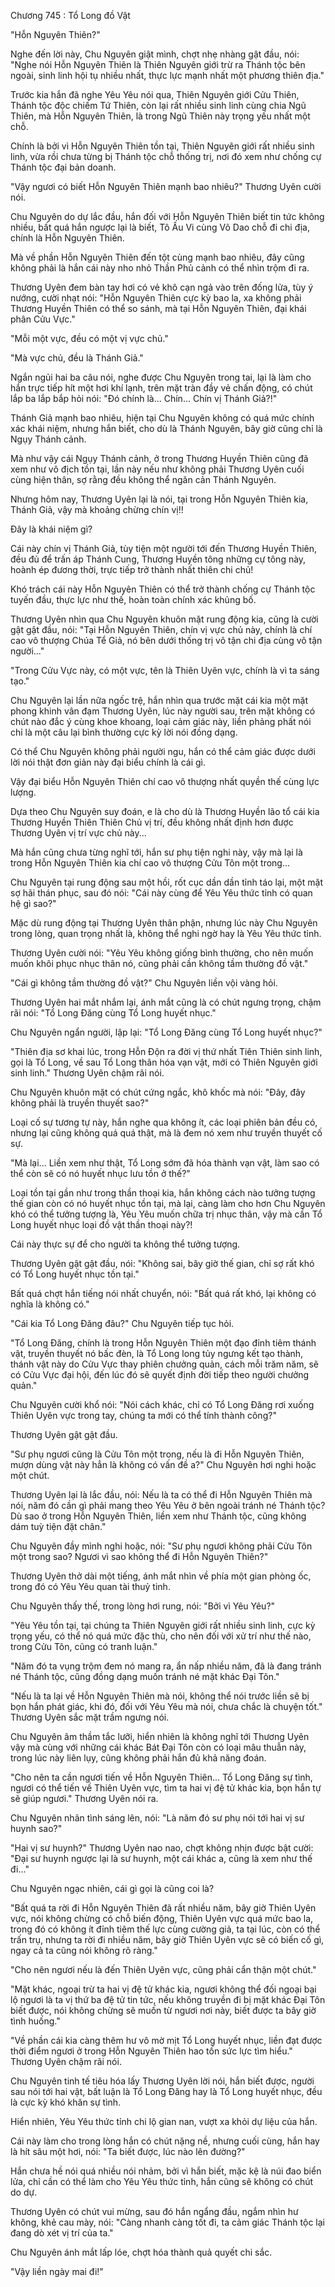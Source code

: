 




Chương 745 : Tổ Long đồ Vật


"Hỗn Nguyên Thiên?"

Nghe đến lời này, Chu Nguyên giật mình, chợt nhẹ nhàng gật đầu, nói: "Nghe nói Hỗn Nguyên Thiên là Thiên Nguyên giới trừ ra Thánh tộc bên ngoài, sinh linh hội tụ nhiều nhất, thực lực mạnh nhất một phương thiên địa."

Trước kia hắn đã nghe Yêu Yêu nói qua, Thiên Nguyên giới Cửu Thiên, Thánh tộc độc chiếm Tứ Thiên, còn lại rất nhiều sinh linh cùng chia Ngũ Thiên, mà Hỗn Nguyên Thiên, là trong Ngũ Thiên này trọng yếu nhất một chỗ.

Chính là bởi vì Hỗn Nguyên Thiên tồn tại, Thiên Nguyên giới rất nhiều sinh linh, vừa rồi chưa từng bị Thánh tộc chỗ thống trị, nơi đó xem như chống cự Thánh tộc đại bản doanh.

"Vậy ngươi có biết Hỗn Nguyên Thiên mạnh bao nhiêu?" Thương Uyên cười nói.

Chu Nguyên do dự lắc đầu, hắn đối với Hỗn Nguyên Thiên biết tin tức không nhiều, bất quá hắn ngược lại là biết, Tô Ấu Vi cùng Võ Dao chỗ đi chi địa, chính là Hỗn Nguyên Thiên.

Mà về phần Hỗn Nguyên Thiên đến tột cùng mạnh bao nhiêu, đây cũng không phải là hắn cái này nho nhỏ Thần Phủ cảnh có thể nhìn trộm đi ra.

Thương Uyên đem bàn tay hơi có vẻ khô cạn ngả vào trên đống lửa, tùy ý nướng, cười nhạt nói: "Hỗn Nguyên Thiên cực kỳ bao la, xa không phải Thương Huyền Thiên có thể so sánh, mà tại Hỗn Nguyên Thiên, đại khái phân Cửu Vực."

"Mỗi một vực, đều có một vị vực chủ."

"Mà vực chủ, đều là Thánh Giả."

Ngắn ngủi hai ba câu nói, nghe được Chu Nguyên trong tai, lại là làm cho hắn trực tiếp hít một hơi khí lạnh, trên mặt tràn đầy vẻ chấn động, có chút lắp ba lắp bắp hỏi nói: "Đó chính là... Chín... Chín vị Thánh Giả?!"

Thánh Giả mạnh bao nhiêu, hiện tại Chu Nguyên không có quá mức chính xác khái niệm, nhưng hắn biết, cho dù là Thánh Nguyên, bây giờ cũng chỉ là Ngụy Thánh cảnh.

Mà như vậy cái Ngụy Thánh cảnh, ở trong Thương Huyền Thiên cũng đã xem như vô địch tồn tại, lần này nếu như không phải Thương Uyên cuối cùng hiện thân, sợ rằng đều không thể ngăn cản Thánh Nguyên.

Nhưng hôm nay, Thương Uyên lại là nói, tại trong Hỗn Nguyên Thiên kia, Thánh Giả, vậy mà khoảng chừng chín vị!!

Đây là khái niệm gì?

Cái này chín vị Thánh Giả, tùy tiện một người tới đến Thương Huyền Thiên, đều đủ để trấn áp Thánh Cung, Thương Huyền tông những cự tông này, hoành ép đương thời, trực tiếp trở thành nhất thiên chi chủ!

Khó trách cái này Hỗn Nguyên Thiên có thể trở thành chống cự Thánh tộc tuyến đầu, thực lực như thế, hoàn toàn chính xác khủng bố.

Thương Uyên nhìn qua Chu Nguyên khuôn mặt rung động kia, cũng là cười gật gật đầu, nói: "Tại Hỗn Nguyên Thiên, chín vị vực chủ này, chính là chí cao vô thượng Chúa Tể Giả, nó bên dưới thống trị vô tận chi địa cùng vô tận người..."

"Trong Cửu Vực này, có một vực, tên là Thiên Uyên vực, chính là vì ta sáng tạo."

Chu Nguyên lại lần nữa ngốc trệ, hắn nhìn qua trước mặt cái kia một mặt phong khinh vân đạm Thương Uyên, lúc này người sau, trên mặt không có chút nào đắc ý cùng khoe khoang, loại cảm giác này, liền phảng phất nói chỉ là một câu lại bình thường cực kỳ lời nói đồng dạng.

Có thể Chu Nguyên không phải người ngu, hắn có thể cảm giác được dưới lời nói thật đơn giản này đại biểu chính là cái gì.

Vậy đại biểu Hỗn Nguyên Thiên chí cao vô thượng nhất quyền thế cùng lực lượng.

Dựa theo Chu Nguyên suy đoán, e là cho dù là Thương Huyền lão tổ cái kia Thương Huyền Thiên Thiên Chủ vị trí, đều không nhất định hơn được Thương Uyên vị trí vực chủ này...

Mà hắn cũng chưa từng nghĩ tới, hắn sư phụ tiện nghi này, vậy mà lại là trong Hỗn Nguyên Thiên kia chí cao vô thượng Cửu Tôn một trong...

Chu Nguyên tại rung động sau một hồi, rốt cục dần dần tỉnh táo lại, một mặt sợ hãi thán phục, sau đó nói: "Cái này cùng để Yêu Yêu thức tỉnh có quan hệ gì sao?"

Mặc dù rung động tại Thương Uyên thân phận, nhưng lúc này Chu Nguyên trong lòng, quan trọng nhất là, không thể nghi ngờ hay là Yêu Yêu thức tỉnh.

Thương Uyên cười nói: "Yêu Yêu không giống bình thường, cho nên muốn muốn khôi phục nhục thân nó, cũng phải cần không tầm thường đồ vật."

"Cái gì không tầm thường đồ vật?" Chu Nguyên liền vội vàng hỏi.

Thương Uyên hai mắt nhắm lại, ánh mắt cũng là có chút ngưng trọng, chậm rãi nói: "Tổ Long Đăng cùng Tổ Long huyết nhục."

Chu Nguyên ngẩn người, lập lại: "Tổ Long Đăng cùng Tổ Long huyết nhục?"

"Thiên địa sơ khai lúc, trong Hỗn Độn ra đời vị thứ nhất Tiên Thiên sinh linh, gọi là Tổ Long, về sau Tổ Long thân hóa vạn vật, mới có Thiên Nguyên giới sinh linh." Thương Uyên chậm rãi nói.

Chu Nguyên khuôn mặt có chút cứng ngắc, khô khốc mà nói: "Đây, đây không phải là truyền thuyết sao?"

Loại cố sự tương tự này, hắn nghe qua không ít, các loại phiên bản đều có, nhưng lại cũng không quá quá thật, mà là đem nó xem như truyền thuyết cố sự.

"Mà lại... Liền xem như thật, Tổ Long sớm đã hóa thành vạn vật, làm sao có thể còn sẽ có nó huyết nhục lưu tồn ở thế?"

Loại tồn tại gần như trong thần thoại kia, hắn không cách nào tưởng tượng thế gian còn có nó huyết nhục tồn tại, mà lại, càng làm cho hơn Chu Nguyên khó có thể tưởng tượng là, Yêu Yêu muốn chữa trị nhục thân, vậy mà cần Tổ Long huyết nhục loại đồ vật thần thoại này?!

Cái này thực sự để cho người ta không thể tưởng tượng.

Thương Uyên gật gật đầu, nói: "Không sai, bây giờ thế gian, chỉ sợ rất khó có Tổ Long huyết nhục tồn tại."

Bất quá chợt hắn tiếng nói nhất chuyển, nói: "Bất quá rất khó, lại không có nghĩa là không có."

"Cái kia Tổ Long Đăng đâu?" Chu Nguyên tiếp tục hỏi.

"Tổ Long Đăng, chính là trong Hỗn Nguyên Thiên một đạo đỉnh tiêm thánh vật, truyền thuyết nó bấc đèn, là Tổ Long long tủy ngưng kết tạo thành, thánh vật này do Cửu Vực thay phiên chưởng quản, cách mỗi trăm năm, sẽ có Cửu Vực đại hội, đến lúc đó sẽ quyết định đời tiếp theo người chưởng quản."

Chu Nguyên cười khổ nói: "Nói cách khác, chỉ có Tổ Long Đăng rơi xuống Thiên Uyên vực trong tay, chúng ta mới có thể tính thành công?"

Thương Uyên gật gật đầu.

"Sư phụ ngươi cũng là Cửu Tôn một trong, nếu là đi Hỗn Nguyên Thiên, mượn dùng vật này hẳn là không có vấn đề a?" Chu Nguyên hơi nghi hoặc một chút.

Thương Uyên lại là lắc đầu, nói: Nếu là ta có thể đi Hỗn Nguyên Thiên mà nói, năm đó cần gì phải mang theo Yêu Yêu ở bên ngoài tránh né Thánh tộc? Dù sao ở trong Hỗn Nguyên Thiên, liền xem như Thánh tộc, cũng không dám tuỳ tiện đặt chân."

Chu Nguyên đầy mình nghi hoặc, nói: "Sư phụ ngươi không phải Cửu Tôn một trong sao? Ngươi vì sao không thể đi Hỗn Nguyên Thiên?"

Thương Uyên thở dài một tiếng, ánh mắt nhìn về phía một gian phòng ốc, trong đó có Yêu Yêu quan tài thuỷ tinh.

Chu Nguyên thấy thế, trong lòng hơi rung, nói: "Bởi vì Yêu Yêu?"

"Yêu Yêu tồn tại, tại chúng ta Thiên Nguyên giới rất nhiều sinh linh, cực kỳ trọng yếu, có thể nó quá mức đặc thù, cho nên đối với xử trí như thế nào, trong Cửu Tôn, cũng có tranh luận."

"Năm đó ta vụng trộm đem nó mang ra, ẩn nấp nhiều năm, đã là đang tránh né Thánh tộc, cũng đồng dạng muốn tránh né mặt khác Đại Tôn."

"Nếu là ta lại về Hỗn Nguyên Thiên mà nói, không thể nói trước liền sẽ bị bọn hắn phát giác, khi đó, đối với Yêu Yêu mà nói, chưa chắc là chuyện tốt." Thương Uyên sắc mặt trầm ngưng nói.

Chu Nguyên âm thầm tắc lưỡi, hiển nhiên là không nghĩ tới Thương Uyên vậy mà cùng với những cái khác Bát Đại Tôn còn có loại mâu thuẫn này, trong lúc này liên lụy, cũng không phải hắn đủ khả năng đoán.

"Cho nên ta cần ngươi tiến về Hỗn Nguyên Thiên... Tổ Long Đăng sự tình, ngươi có thể tiến về Thiên Uyên vực, tìm ta hai vị đệ tử khác kia, bọn hắn tự sẽ giúp ngươi." Thương Uyên nói ra.

Chu Nguyên nhãn tình sáng lên, nói: "Là năm đó sư phụ nói tới hai vị sư huynh sao?"

"Hai vị sư huynh?" Thương Uyên nao nao, chợt không nhịn được bật cười: "Đại sư huynh ngược lại là sư huynh, một cái khác a, cũng là xem như thế đi..."

Chu Nguyên ngạc nhiên, cái gì gọi là cũng coi là?

"Bất quá ta rời đi Hỗn Nguyên Thiên đã rất nhiều năm, bây giờ Thiên Uyên vực, nói không chừng có chỗ biến động, Thiên Uyên vực quá mức bao la, trong đó có không ít đỉnh tiêm thế lực cùng cường giả, ta tại lúc, còn có thể trấn trụ, nhưng ta rời đi nhiều năm, bây giờ Thiên Uyên vực sẽ có biến cố gì, ngay cả ta cũng nói không rõ ràng."

"Cho nên ngươi nếu là đến Thiên Uyên vực, cũng phải cẩn thận một chút."

"Mặt khác, ngoại trừ ta hai vị đệ tử khác kia, ngươi không thể đối ngoại bại lộ ngươi là ta vị thứ ba đệ tử tin tức, nếu không truyền đi bị mặt khác Đại Tôn biết được, nói không chừng sẽ muốn từ ngươi nơi này, biết được ta bây giờ tình huống."

"Về phần cái kia càng thêm hư vô mờ mịt Tổ Long huyết nhục, liền đạt được thời điểm ngươi ở trong Hỗn Nguyên Thiên hao tốn sức lực tìm hiểu." Thương Uyên chậm rãi nói.

Chu Nguyên tinh tế tiêu hóa lấy Thương Uyên lời nói, hắn biết được, người sau nói tới hai vật, bất luận là Tổ Long Đăng hay là Tổ Long huyết nhục, đều là cực kỳ khó khăn sự tình.

Hiển nhiên, Yêu Yêu thức tỉnh chi lộ gian nan, vượt xa khỏi dự liệu của hắn.

Cái này làm cho trong lòng hắn có chút nặng nề, nhưng cuối cùng, hắn hay là hít sâu một hơi, nói: "Ta biết được, lúc nào lên đường?"

Hắn chưa hề nói quá nhiều nói nhảm, bởi vì hắn biết, mặc kệ là núi đao biển lửa, chỉ cần có thể làm cho Yêu Yêu thức tỉnh, hắn cũng sẽ không có chút do dự.

Thương Uyên có chút vui mừng, sau đó hắn ngẩng đầu, ngắm nhìn hư không, khẻ cau mày, nói: "Càng nhanh càng tốt đi, ta cảm giác Thánh tộc lại đang dò xét vị trí của ta."

Chu Nguyên ánh mắt lấp lóe, chợt hóa thành quả quyết chi sắc.

"Vậy liền ngày mai đi!"




